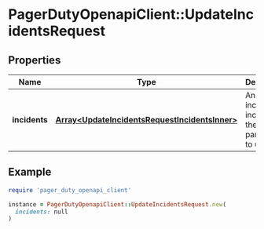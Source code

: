 # PagerDutyOpenapiClient::UpdateIncidentsRequest

## Properties

| Name | Type | Description | Notes |
| ---- | ---- | ----------- | ----- |
| **incidents** | [**Array&lt;UpdateIncidentsRequestIncidentsInner&gt;**](UpdateIncidentsRequestIncidentsInner.md) | An array of incidents, including the parameters to update. |  |

## Example

```ruby
require 'pager_duty_openapi_client'

instance = PagerDutyOpenapiClient::UpdateIncidentsRequest.new(
  incidents: null
)
```

